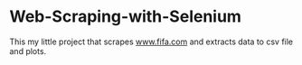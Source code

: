 # Web-Scraping-with-Selenium
This my little project that scrapes www.fifa.com and extracts data to csv file and plots.
